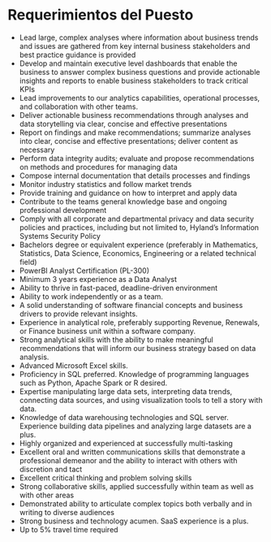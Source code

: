 # Requerimientos del Puesto

- Lead large, complex analyses where information about business trends and issues are gathered from key internal business stakeholders and best practice guidance is provided
- Develop and maintain executive level dashboards that enable the business to answer complex business questions and provide actionable insights and reports to enable business stakeholders to track critical KPIs
- Lead improvements to our analytics capabilities, operational processes, and collaboration with other teams.
- Deliver actionable business recommendations through analyses and data storytelling via clear, concise and effective presentations
- Report on findings and make recommendations; summarize analyses into clear, concise and effective presentations; deliver content as necessary
- Perform data integrity audits; evaluate and propose recommendations on methods and procedures for managing data
- Compose internal documentation that details processes and findings
- Monitor industry statistics and follow market trends
- Provide training and guidance on how to interpret and apply data
- Contribute to the teams general knowledge base and ongoing professional development
- Comply with all corporate and departmental privacy and data security policies and practices, including but not limited to, Hyland’s Information Systems Security Policy
- Bachelors degree or equivalent experience (preferably in Mathematics, Statistics, Data Science, Economics, Engineering or a related technical field)
- PowerBI Analyst Certification (PL-300)
- Minimum 3 years experience as a Data Analyst
- Ability to thrive in fast-paced, deadline-driven environment
- Ability to work independently or as a team.
- A solid understanding of software financial concepts and business drivers to provide relevant insights.
- Experience in analytical role, preferably supporting Revenue, Renewals, or Finance business unit within a software company.
- Strong analytical skills with the ability to make meaningful recommendations that will inform our business strategy based on data analysis.
- Advanced Microsoft Excel skills.
- Proficiency in SQL preferred. Knowledge of programming languages such as Python, Apache Spark or R desired.
- Expertise manipulating large data sets, interpreting data trends, connecting data sources, and using visualization tools to tell a story with data.
- Knowledge of data warehousing technologies and SQL server. Experience building data pipelines and analyzing large datasets are a plus.
- Highly organized and experienced at successfully multi-tasking
- Excellent oral and written communications skills that demonstrate a professional demeanor and the ability to interact with others with discretion and tact
- Excellent critical thinking and problem solving skills
- Strong collaborative skills, applied successfully within team as well as with other areas
- Demonstrated ability to articulate complex topics both verbally and in writing to diverse audiences
- Strong business and technology acumen. SaaS experience is a plus.
- Up to 5% travel time required
